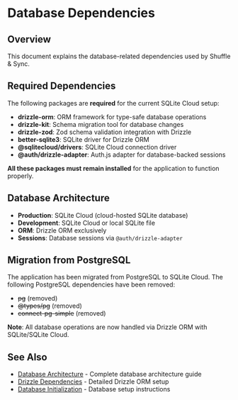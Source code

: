 # Database Dependencies

## Overview

This document explains the database-related dependencies used by Shuffle & Sync.

## Required Dependencies

The following packages are **required** for the current SQLite Cloud setup:

- **drizzle-orm**: ORM framework for type-safe database operations
- **drizzle-kit**: Schema migration tool for database changes
- **drizzle-zod**: Zod schema validation integration with Drizzle
- **better-sqlite3**: SQLite driver for Drizzle ORM
- **@sqlitecloud/drivers**: SQLite Cloud connection driver
- **@auth/drizzle-adapter**: Auth.js adapter for database-backed sessions

**All these packages must remain installed** for the application to function properly.

## Database Architecture

- **Production**: SQLite Cloud (cloud-hosted SQLite database)
- **Development**: SQLite Cloud or local SQLite file
- **ORM**: Drizzle ORM exclusively
- **Sessions**: Database sessions via `@auth/drizzle-adapter`

## Migration from PostgreSQL

The application has been migrated from PostgreSQL to SQLite Cloud. The following PostgreSQL dependencies have been removed:

- ~~pg~~ (removed)
- ~~@types/pg~~ (removed)
- ~~connect-pg-simple~~ (removed)

**Note**: All database operations are now handled via Drizzle ORM with SQLite/SQLite Cloud.

## See Also

- [Database Architecture](../DATABASE_ARCHITECTURE.md) - Complete database architecture guide
- [Drizzle Dependencies](./DRIZZLE_DEPENDENCIES.md) - Detailed Drizzle ORM setup
- [Database Initialization](./DATABASE_INITIALIZATION.md) - Database setup instructions
